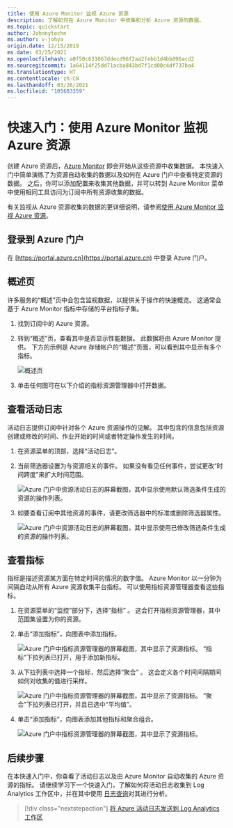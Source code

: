 ```yaml
---
title: 使用 Azure Monitor 监视 Azure 资源
description: 了解如何在 Azure Monitor 中收集和分析 Azure 资源的数据。
ms.topic: quickstart
author: Johnnytechn
ms.author: v-johya
origin.date: 12/15/2019
ms.date: 03/25/2021
ms.openlocfilehash: a0f50c631067ddecd96f2aa2febb1d4bb896acd2
ms.sourcegitcommit: 1a64114f25dd71acba843bd7f1cd00c4df737ba4
ms.translationtype: HT
ms.contentlocale: zh-CN
ms.lasthandoff: 03/26/2021
ms.locfileid: "105603359"
---
```

# <a name="quickstart-monitor-an-azure-resource-with-azure-monitor"></a>快速入门：使用 Azure Monitor 监视 Azure 资源
创建 Azure 资源后，[Azure Monitor](../overview.md) 即会开始从这些资源中收集数据。 本快速入门中简单演练了为资源自动收集的数据以及如何在 Azure 门户中查看特定资源的数据。 之后，你可以添加配置来收集其他数据，并可以转到 Azure Monitor 菜单中使用相同工具访问为订阅中所有资源收集的数据。

有关监视从 Azure 资源收集的数据的更详细说明，请参阅[使用 Azure Monitor 监视 Azure 资源](../essentials/monitor-azure-resource.md)。


## <a name="sign-in-to-azure-portal"></a>登录到 Azure 门户

在 [https://portal.azure.cn](https://portal.azure.cn) 中登录 Azure 门户。 


## <a name="overview-page"></a>概述页
许多服务的“概述”页中会包含监视数据，以提供关于操作的快速概览。 这通常会基于 Azure Monitor 指标中存储的平台指标子集。

1. 找到订阅中的 Azure 资源。
2. 转到“概述”页，查看其中是否显示性能数据。 此数据将由 Azure Monitor 提供。 下方的示例是 Azure 存储帐户的“概述”页面，可以看到其中显示有多个指标。

    ![概述页](./media/quick-monitor-azure-resource/overview.png)

3. 单击任何图可在以下介绍的指标资源管理器中打开数据。

## <a name="view-the-activity-log"></a>查看活动日志
活动日志提供订阅中针对各个 Azure 资源操作的见解。 其中包含的信息包括资源创建或修改的时间、作业开始的时间或者特定操作发生的时间。

1. 在资源菜单的顶部，选择“活动日志”。
2. 当前筛选器设置为与资源相关的事件。 如果没有看见任何事件，尝试更改“时间跨度”来扩大时间范围。

    ![Azure 门户中资源活动日志的屏幕截图，其中显示使用默认筛选条件生成的资源的操作列表。](./media/quick-monitor-azure-resource/activity-log-resource.png)

4. 如要查看订阅中其他资源的事件，请更改筛选器中的标准或删除筛选器属性。

    ![Azure 门户中资源活动日志的屏幕截图，其中显示使用已修改筛选条件生成的资源的操作列表。](./media/quick-monitor-azure-resource/activity-log-all.png)



## <a name="view-metrics"></a>查看指标
指标是描述资源某方面在特定时间的情况的数字值。 Azure Monitor 以一分钟为间隔自动从所有 Azure 资源收集平台指标。 可以使用指标资源管理器查看这些指标。

1. 在资源菜单的“监控”部分下，选择“指标” 。 这会打开指标资源管理器，其中范围集设置为你的资源。
2. 单击“添加指标”，向图表中添加指标。
   
   ![Azure 门户中指标资源管理器的屏幕截图，其中显示了资源指标。 “指标”下拉列表已打开，用于添加新指标。](./media/quick-monitor-azure-resource/metrics-explorer-01.png)
   
4. 从下拉列表中选择一个指标，然后选择“聚合” 。 这会定义各个时间间隔期间如何对收集的值进行采样。

    ![Azure 门户中指标资源管理器的屏幕截图，其中显示了资源指标。 “聚合”下拉列表已打开，并且已选中“平均值”。](./media/quick-monitor-azure-resource/metrics-explorer-02.png)

5. 单击“添加指标”，向图表添加其他指标和聚合组合。

    ![Azure 门户中指标资源管理器的屏幕截图，其中显示了资源指标。](./media/quick-monitor-azure-resource/metrics-explorer-03.png)



## <a name="next-steps"></a>后续步骤
在本快速入门中，你查看了活动日志以及由 Azure Monitor 自动收集的 Azure 资源的指标。 请继续学习下一个快速入门，了解如何将活动日志收集到 Log Analytics 工作区中，并在其中使用 [日志查询](../logs/log-query-overview.md)对其进行分析。

> [!div class="nextstepaction"]
> [将 Azure 活动日志发送到 Log Analytics 工作区](./quick-collect-activity-log-portal.md)

